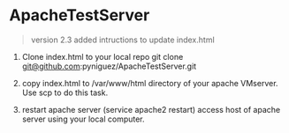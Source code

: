 # ApacheTestServer

> version 2.3 added intructions to update index.html


1. Clone index.html to your local repo
git clone git@github.com:pyniguez/ApacheTestServer.git

2. copy index.html to /var/www/html directory of your apache VMserver. Use scp to do this task.

3. restart apache server (service apache2 restart)
access host of apache server using your local computer.

